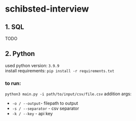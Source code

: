 # schibsted-interview

## 1. SQL
TODO


## 2. Python

used python version: ```3.9.9``` <br>
install requirements: ```pip install -r requirements.txt``` <br>

### to run: <br>
```python3 main.py -i path/to/input/csv/file.csv```
addition args:
- `-o / --output`- filepath to output
- `-s / --separator` - csv separator
- `-k / --key` - api key
